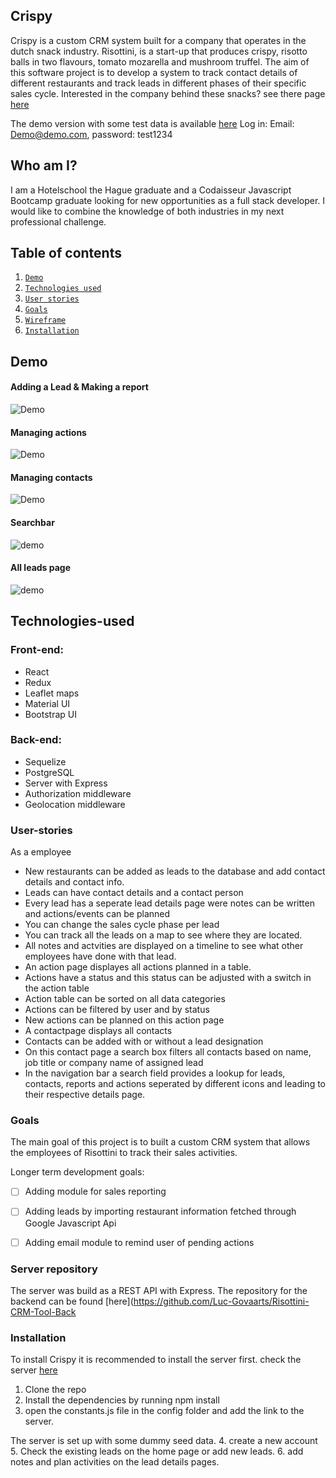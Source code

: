 
## Crispy 

Crispy is a custom CRM system built for a company that operates in the dutch snack industry. Risottini, is a start-up that produces crispy, risotto balls in two flavours, tomato mozarella and mushroom truffel. The aim of this software project is to develop a system to track contact details of different restaurants and track leads in different phases of their specific sales cycle. Interested in the company behind these snacks? see there page [here](https://www.risottini.com/)

The demo version with some test data is available [here](https://ecstatic-rosalind-f39297.netlify.app)
Log in: Email: Demo@demo.com, password: test1234

## Who am I?

I am a Hotelschool the Hague graduate and a Codaisseur Javascript Bootcamp graduate looking for new opportunities as a full stack developer. I would like to combine the knowledge of both industries in my next professional challenge.

## Table of contents
 1. [`Demo`](#Demo)
 2. [`Technologies used`](#Technologies-used)
 3. [`User stories`](#User-stories)
 4. [`Goals`](#Goals)
 5. [`Wireframe`](#Wireframe)
 6. [`Installation`](#Installation)

## Demo

#### Adding a Lead & Making a report

![Demo](https://media.giphy.com/media/JTgklSab4Z7M6x7S8S/giphy.gif)

#### Managing actions 

![Demo](https://media.giphy.com/media/fVUkZIedGdCZ3Oa3ZV/giphy.gif)

#### Managing contacts

![Demo](https://media.giphy.com/media/chWXDxjOvldbHhWUwz/giphy.gif)

#### Searchbar 

![demo](https://media.giphy.com/media/KdwNb4lPr4jlEKa8F8/giphy.gif)

#### All leads page

![demo](https://media.giphy.com/media/cnipYbE3EM4Xh5ybew/giphy.gif)

## Technologies-used

### Front-end:

 - React
 - Redux
 - Leaflet maps
 - Material UI
 - Bootstrap UI

### Back-end:

 - Sequelize
 - PostgreSQL
 - Server with Express
 - Authorization middleware
 - Geolocation middleware

### User-stories

As a employee 
 - New restaurants can be added as leads to the database and add contact details and contact info.
 - Leads can have contact details and a contact person
 - Every lead has a seperate lead details page were notes can be written and actions/events can be planned
 - You can change the sales cycle phase per lead 
 - You can track all the leads on a map to see where they are located. 
 - All notes and actvities are displayed on a timeline to see what other employees have done with that lead. 
 - An action page displayes all actions planned in a table.
 - Actions have a status and this status can be adjusted with a switch in the action table
 - Action table can be sorted on all data categories
 - Actions can be filtered by user and by status
 - New actions can be planned on this action page
 - A contactpage displays all contacts 
 - Contacts can be added with or without a lead designation
 - On this contact page a search box filters all contacts based on name, job title or company name of assigned lead
 - In the navigation bar a search field provides a lookup for leads, contacts, reports and actions seperated by different icons and leading to their respective details page. 

### Goals

The main goal of this project is to built a custom CRM system that allows the employees of Risottini to track their sales activities. 

Longer term development goals:

- [ ] Adding module for sales reporting
- [ ] Adding leads by importing restaurant information fetched through Google Javascript Api 
- [ ] Adding email module to remind user of pending actions


### Server repository

The server was build as a REST API with Express. The repository for the backend can be found [here](https://github.com/Luc-Govaarts/Risottini-CRM-Tool-Back

### Installation

To install Crispy it is recommended to install the server first. check the server [here](https://github.com/Luc-Govaarts/Risottini-CRM-Tool-Back)

1. Clone the repo
2. Install the dependencies by running npm install
3. open the constants.js file in the config folder and add the link to the server.

The server is set up with some dummy seed data.
4. create a new account 
5. Check the existing leads on the home page or add new leads.
6. add notes and plan activities on the lead details pages. 